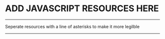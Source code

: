 # ADD JAVASCRIPT RESOURCES HERE
**************************
Seperate resources with a line of asterisks to make it more legilble
******************************
